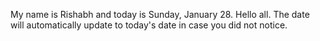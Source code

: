 My name is Rishabh and today is Sunday, January 28. Hello all. The date will automatically update to today's date in case you did not notice.
